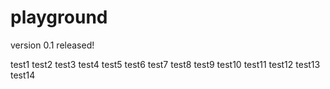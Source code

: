 # playground

version 0.1 released!

test1
test2
test3
test4
test5
test6
test7
test8
test9
test10
test11
test12
test13
test14